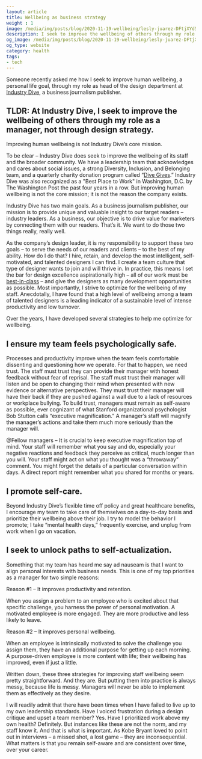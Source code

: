 ```yaml
---
layout: article
title: Wellbeing as business strategy
weight : 1
image: /media/img/posts/blog/2020-11-19-wellbeing/lesly-juarez-DFtjXYd5Pto-unsplash.jpg
description: I seek to improve the wellbeing of others through my role as a manager, not through design strategy.
og_image: /media/img/posts/blog/2020-11-19-wellbeing/lesly-juarez-DFtjXYd5Pto-unsplash.jpg
og_type: website
category: health
tags: 
- tech
---
```


Someone recently asked me how I seek to improve human wellbeing, a personal life goal, through my role as head of the design department at <a href="https://www.industrydive.com/">Industry Dive</a>, a business journalism publisher.

## TLDR: At Industry Dive, I seek to improve the wellbeing of others through my role as a manager, not through design strategy.

Improving human wellbeing is not Industry Dive’s core mission.

To be clear – Industry Dive does seek to improve the wellbeing of its staff and the broader community. We have a leadership team that acknowledges and cares about social issues, a strong Diversity, Inclusion, and Belonging team, and a quarterly charity donation program called “<a href="https://www.industrydive.com/dive-gives/">Dive Gives</a>.” Industry Dive was also recognized as a "Best Place to Work" in Washington, D.C. by The Washington Post the past four years in a row. But improving human wellbeing is not the core mission; it is not the reason the company exists.

Industry Dive has two main goals. As a business journalism publisher, our mission is to provide unique and valuable insight to our target readers – industry leaders. As a business, our objective is to drive value for marketers by connecting them with our readers. That’s it. We want to do those two things really, really well.

As the company’s design leader, it is my responsibility to support these two goals – to serve the needs of our readers and clients – to the best of my ability. How do I do that? I hire, retain, and develop the most intelligent, self-motivated, and talented designers I can find. I create a team culture that type of designer wants to join and will thrive in. In practice, this means I set the bar for design excellence aspirationally high – all of our work must be <a href="https://industrydive.design/corporate/2020/09/25/industry-dive-design-team-named-design-team-of-the-year-by-folio.html">best-in-class</a> – and give the designers as many development opportunities as possible. Most importantly, I strive to optimize for the wellbeing of my staff. Anecdotally, I have found that a high level of wellbeing among a team of talented designers is a leading indicator of a sustainable level of intense productivity and low turnover.

Over the years, I have developed several strategies to help me optimize for wellbeing.

## I ensure my team feels psychologically safe.
Processes and productivity improve when the team feels comfortable dissenting and questioning how we operate. For that to happen, we need trust. The staff must trust they can provide their manager with honest feedback without fear of reprisal. The staff must trust their manager will listen and be open to changing their mind when presented with new evidence or alternative perspectives. They must trust their manager will have their back if they are pushed against a wall due to a lack of resources or workplace bullying. To build trust, managers must remain as self-aware as possible, ever cognizant of what Stanford organizational psychologist Bob Stutton calls “executive magnification.” A manager’s staff will magnify the manager’s actions and take them much more seriously than the manager will.

@Fellow managers – It is crucial to keep executive magnification top of mind. Your staff will remember what you say and do, especially your negative reactions and feedback they perceive as critical, much longer than you will. Your staff might act on what you thought was a “throwaway” comment. You might forget the details of a particular conversation within days. A direct report might remember what you shared for months or years.

## I promote self-care.
Beyond Industry Dive’s flexible time off policy and great healthcare benefits, I encourage my team to take care of themselves on a day-to-day basis and prioritize their wellbeing above their job. I try to model the behavior I promote; I take “mental health days,” frequently exercise, and unplug from work when I go on vacation.

## I seek to unlock paths to self-actualization.
Something that my team has heard me say ad nauseam is that I want to align personal interests with business needs. This is one of my top priorities as a manager for two simple reasons:

Reason #1 – It improves productivity and retention.

When you assign a problem to an employee who is excited about that specific challenge, you harness the power of personal motivation. A motivated employee is more engaged. They are more productive and less likely to leave.

Reason #2 – It improves personal wellbeing.

When an employee is intrinsically motivated to solve the challenge you assign them, they have an additional purpose for getting up each morning. A purpose-driven employee is more content with life; their wellbeing has improved, even if just a little.

Written down, these three strategies for improving staff wellbeing seem pretty straightforward. And they are. But putting them into practice is always messy, because life is messy. Managers will never be able to implement them as effectively as they desire.

I will readily admit that there have been times when I have failed to live up to my own leadership standards. Have I voiced frustration during a design critique and upset a team member? Yes. Have I prioritized work above my own health? Definitely. But instances like these are not the norm, and my staff know it. And that is what is important. As Kobe Bryant loved to point out in interviews – a missed shot, a lost game – they are inconsequential. What matters is that you remain self-aware and are consistent over time, over your career.
